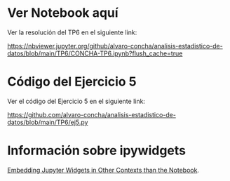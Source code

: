 # Ver Notebook aquí

Ver la resolución del TP6 en el siguiente link:

https://nbviewer.jupyter.org/github/alvaro-concha/analisis-estadistico-de-datos/blob/main/TP6/CONCHA-TP6.ipynb?flush_cache=true

# Código del Ejercicio 5

Ver el código del Ejercicio 5 en el siguiente link:

https://github.com/alvaro-concha/analisis-estadistico-de-datos/blob/main/TP6/ej5.py

# Información sobre ipywidgets

[Embedding Jupyter Widgets in Other Contexts than the Notebook](https://ipywidgets.readthedocs.io/en/latest/embedding.html).